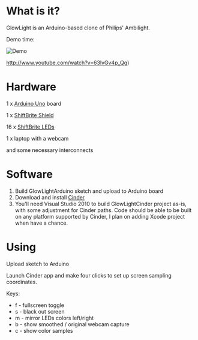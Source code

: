 What is it?
===========

GlowLight is an Arduino-based clone of Philips' Ambilight.

Demo time:

![Demo](http://i3.ytimg.com/vi/63lvGv4p_Qg/mqdefault.jpg)

http://www.youtube.com/watch?v=63lvGv4p_Qg)

Hardware
========

1 x [Arduino Uno](http://arduino.cc/en/Main/ArduinoBoardUno) board

1 x [ShiftBrite Shield](http://macetech.com/store/index.php?main_page=product_info&products_id=7)

16 x [ShiftBrite LEDs](http://macetech.com/store/index.php?main_page=product_info&cPath=1&products_id=1)

1 x laptop with a webcam

and some necessary interconnects


Software
========

1. Build GlowLightArduino sketch and upload to Arduino board
2. Download and install [Cinder](http://libcinder.org)
3. You'll need Visual Studio 2010 to build GlowLightCinder project as-is, with some adjustment for Cinder paths. Code should be able to be built on any platform supported by Cinder, I plan on adding Xcode project when have a chance.

Using
=====

Upload sketch to Arduino

Launch Cinder app and make four clicks to set up screen sampling coordinates.

Keys:

* f - fullscreen toggle
* s - black out screen
* m - mirror LEDs colors left/right
* b - show smoothed / original webcam capture
* c - show color samples
